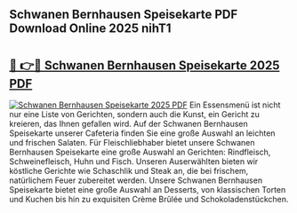 ## Schwanen Bernhausen Speisekarte PDF Download Online 2025 nihT1

# <h2><a href="http://gcc3rhl.nevu.top/?p=Schwanen+Bernhausen+Speisekarte">🔗 👉🔴 Schwanen Bernhausen Speisekarte 2025 PDF</a></h2>

[![Schwanen Bernhausen Speisekarte 2025 PDF](https://i.imgur.com/dBaPXMq.png)](http://gcc3rhl.nevu.top/?p=Schwanen+Bernhausen+Speisekarte)
Ein Essensmenü ist nicht nur eine Liste von Gerichten, sondern auch die Kunst, ein Gericht zu kreieren, das Ihnen gefallen wird. Auf der Schwanen Bernhausen Speisekarte unserer Cafeteria finden Sie eine große Auswahl an leichten und frischen Salaten. Für Fleischliebhaber bietet unsere Schwanen Bernhausen Speisekarte eine große Auswahl an Gerichten: Rindfleisch, Schweinefleisch, Huhn und Fisch. Unseren Auserwählten bieten wir köstliche Gerichte wie Schaschlik und Steak an, die bei frischem, natürlichem Feuer zubereitet werden. Unsere Schwanen Bernhausen Speisekarte bietet eine große Auswahl an Desserts, von klassischen Torten und Kuchen bis hin zu exquisiten Crème Brûlée und Schokoladenstückchen.
